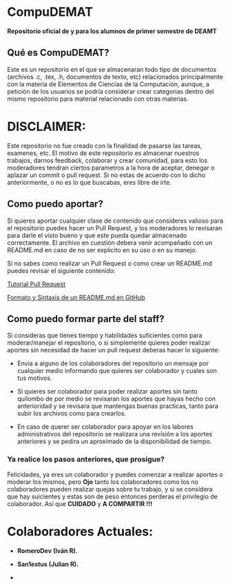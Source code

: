 # CompuDEMAT
**Repositorio oficial de y para los alumnos de primer semestre de DEAMT**



## Qué es CompuDEMAT?

Este es un repositorio en el que se almacenaran todo tipo de documentos (archivos .c, .tex, .h, documentos de texto, etc) relacionados principalmente con la materia de Elementos de Ciencias de la Computación, aunque, a petición de los usuarios se podría considerar crear categorias dentro del mismo repositorio para material relacionado con otras materias.

# **DISCLAIMER:**
Este repositorio no fue creado con la finalidad de pasarse las tareas, examenes, etc. El motivo de este repositorio es almacenar nuestros trabajos, darnos feedback, colaborar y crear comunidad, para esto los moderadores tendran ciertos parametros a la hora de aceptar, denegar o aplazar un commit o pull request. Si no estas de acuerdo con lo dicho anteriormente, o no es lo que buscabas, eres libre de irte.



## Como puedo aportar?

Si quieres aportar cualquier clase de contenido que consideres valioso para el repositorio puedes hacer un Pull Request, y los moderadores lo revisaran para darle el visto bueno y que este pueda quedar almacenado correctamente. El archivo en cuestión debera venir acompañado con un README.md en caso de no ser explicito en su uso o en su manejo.

Si no sabes como realizar un Pull Request o como crear un README.md puedes revisar el siguiente contenido:

[Tutorial Pull Request](https://www.youtube.com/watch?v=ZmrP2G9FSzw)

[Formato y Sintaxis de un README.md en GitHub](https://docs.github.com/es/get-started/writing-on-github/getting-started-with-writing-and-formatting-on-github/basic-writing-and-formatting-syntax)


## Como puedo formar parte del staff?

Si consideras que tienes tiempo y habilidades suficientes como para moderar/manejar el repositorio, o si simplemente quieres poder realizar aportes sin necesidad de hacer un pull request deberas hacer lo siguiente:

- Envia a alguno de los colaboradores del repositorio un mensaje por cualquier medio informando que quieres ser colaborador y cuales son tus motivos.

- Si quieres ser colaborador para poder realizar aportes sin tanto quilombo de por medio se revisaran los aportes que hayas hecho con anterioridad y se revisara que mantengas buenas practicas, tanto para subir los archivos como para crearlos.

- En caso de querer ser colaborador para apoyar en los labores administrativos del repositorio se realizara una revisión a los aportes anteriores y se pedira un aproximado de la disponibilidad de tiempo.

### Ya realice los pasos anteriores, que prosigue?

Felicidades, ya eres un colaborador y puedes comenzar a realizar aportes o moderar los mismos, pero **Ojo** tanto los colaboradores como los no colaboradores pueden realizar quejas sobre tu trabajo, y si se considera que hay suicientes y estas son de peso entonces perderas el privilegio de colaborador. Así que **CUIDADO** y **A COMPARTIR !!!**


# Colaboradores Actuales:

- **RomeroDev (Iván R).**

- **San1estus (Julian R).**

-

